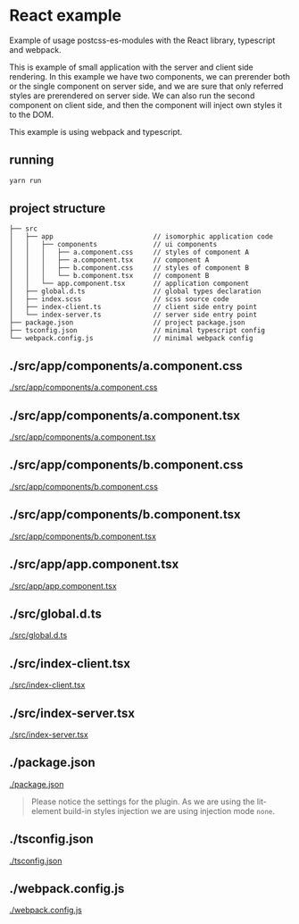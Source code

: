 # React example
Example of usage postcss-es-modules with the React library, typescript and webpack.

This is example of small application with the server and client side rendering. 
In this example we have two components, we can prerender both or the single component 
on server side, and we are sure that only referred styles are prerendered on server side.
We can also run the second component on client side, and then the component will 
inject own styles it to the DOM.

This example is using webpack and typescript.

## running
```bash
yarn run
```

## project structure
```
├── src
│   ├── app                         // isomorphic application code
│   │   ├── components              // ui components
│   │   │   ├── a.component.css     // styles of component A 
│   │   │   ├── a.component.tsx     // component A
│   │   │   ├── b.component.css     // styles of component B
│   │   │   └── b.component.tsx     // component B
│   │   └── app.component.tsx       // application component
│   ├── global.d.ts                 // global types declaration
│   ├── index.scss                  // scss source code
│   ├── index-client.ts             // client side entry point
│   └── index-server.ts             // server side entry point
├── package.json                    // project package.json
├── tsconfig.json                   // minimal typescript config
└── webpack.config.js               // minimal webpack config
```

## ./src/app/components/a.component.css

[./src/app/components/a.component.css](./src/app/components/a.component.css ':include :type=code')

## ./src/app/components/a.component.tsx

[./src/app/components/a.component.tsx](./src/app/components/a.component.tsx ':include :type=code')

## ./src/app/components/b.component.css

[./src/app/components/b.component.css](./src/app/components/b.component.css ':include :type=code')

## ./src/app/components/b.component.tsx

[./src/app/components/b.component.tsx](./src/app/components/b.component.tsx ':include :type=code')

## ./src/app/app.component.tsx

[./src/app/app.component.tsx](./src/app/app.component.tsx ':include :type=code')

## ./src/global.d.ts

[./src/global.d.ts ](./src/global.d.ts  ':include :type=code')


## ./src/index-client.tsx

[./src/index-client.tsx](./src/index-client.tsx ':include :type=code')

## ./src/index-server.tsx

[./src/index-server.tsx](./src/index-server.tsx ':include :type=code')



## ./package.json

[./package.json](./package.json ':include :type=code')

> Please notice the settings for the plugin. As we are using the lit-element build-in styles injection
> we are using injection mode `none`.

## ./tsconfig.json

[./tsconfig.json](./tsconfig.json ':include :type=code')

## ./webpack.config.js

[./webpack.config.js](./webpack.config.js ':include :type=code')
